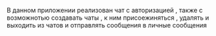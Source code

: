В данном приложении реализован чат с авторизацией , также с возможнотью создавать чаты , к ним присоежиняться , удалять и выходить из чатов и отправлять сообщения в личные сообщения 
